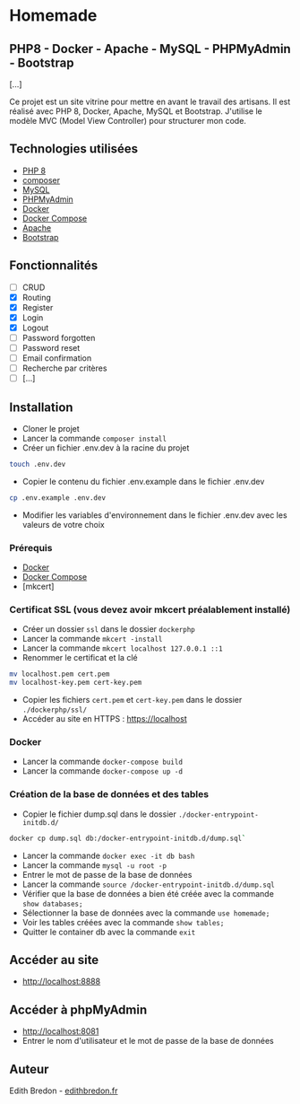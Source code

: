 # Homemade 
## PHP8 - Docker - Apache - MySQL - PHPMyAdmin - Bootstrap
[...]

Ce projet est un site vitrine pour mettre en avant le travail des artisans.
Il est réalisé avec PHP 8, Docker, Apache, MySQL et Bootstrap.
J'utilise le modèle MVC (Model View Controller) pour structurer mon code.

## Technologies utilisées

- [PHP 8](https://www.php.net/releases/8.0/en.php)
- [composer](https://getcomposer.org/)
- [MySQL](https://www.mysql.com/fr/)
- [PHPMyAdmin](https://www.phpmyadmin.net/)
- [Docker](https://www.docker.com/)
- [Docker Compose](https://docs.docker.com/compose/install/)
- [Apache](https://httpd.apache.org/)
- [Bootstrap](https://getbootstrap.com/)

## Fonctionnalités

- [ ] CRUD
- [x] Routing
- [x] Register
- [x] Login
- [x] Logout
- [ ] Password forgotten
- [ ] Password reset
- [ ] Email confirmation
- [ ] Recherche par critères  
- [ ] [...]

## Installation

- Cloner le projet
- Lancer la commande `composer install`
- Créer un fichier .env.dev à la racine du projet
```bash
touch .env.dev
```
- Copier le contenu du fichier .env.example dans le fichier .env.dev
```bash
cp .env.example .env.dev
```
- Modifier les variables d'environnement dans le fichier .env.dev avec les valeurs de votre choix

### Prérequis

- [Docker](https://www.docker.com/)
- [Docker Compose](https://docs.docker.com/compose/install/)
- [mkcert]

### Certificat SSL (vous devez avoir mkcert préalablement installé)

- Créer un dossier `ssl` dans le dossier `dockerphp`
- Lancer la commande `mkcert -install`
- Lancer la commande `mkcert localhost 127.0.0.1 ::1`
- Renommer le certificat et la clé
```bash
mv localhost.pem cert.pem
mv localhost-key.pem cert-key.pem
```
- Copier les fichiers `cert.pem` et `cert-key.pem` dans le dossier `./dockerphp/ssl/`
- Accéder au site en HTTPS : [https://localhost](https://localhost)

### Docker
- Lancer la commande `docker-compose build`
- Lancer la commande `docker-compose up -d`

### Création de la base de données et des tables

- Copier le fichier dump.sql dans le dossier `./docker-entrypoint-initdb.d/`
```bash
docker cp dump.sql db:/docker-entrypoint-initdb.d/dump.sql`
```
- Lancer la commande `docker exec -it db bash`
- Lancer la commande `mysql -u root -p`
- Entrer le mot de passe de la base de données
- Lancer la commande `source /docker-entrypoint-initdb.d/dump.sql`
- Vérifier que la base de données a bien été créée avec la commande `show databases;`
- Sélectionner la base de données avec la commande `use homemade;`
- Voir les tables créées avec la commande `show tables;`
- Quitter le container db avec la commande `exit`

## Accéder au site
- [http://localhost:8888](http://localhost:8888)

## Accéder à phpMyAdmin
- [http://localhost:8081](http://localhost:8081)
- Entrer le nom d'utilisateur et le mot de passe de la base de données

## Auteur

Edith Bredon - [edithbredon.fr](https://www.edithbredon.fr/)